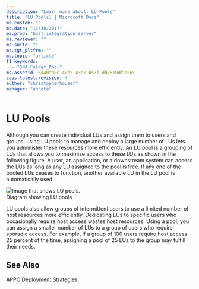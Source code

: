 ```yaml
---
description: "Learn more about: LU Pools"
title: "LU Pools1 | Microsoft Docs"
ms.custom: ""
ms.date: "11/30/2017"
ms.prod: "host-integration-server"
ms.reviewer: ""
ms.suite: ""
ms.tgt_pltfrm: ""
ms.topic: "article"
f1_keywords: 
  - "SNA_Folder_Pool"
ms.assetid: 6440fd0c-40e2-43e7-b53b-dd7519dfd99e
caps.latest.revision: 4
author: "christopherhouser"
manager: "anneta"
---
```

# LU Pools
Although you can create individual LUs and assign them to users and groups, using LU pools to manage and deploy a large number of LUs lets you administer these resources more efficiently. An LU pool is a grouping of LUs that allows you to maximize access to these LUs as shown in the following figure. A user, an application, or a downstream system can access the LUs as long as any LU assigned to the pool is free. If any one of the pooled LUs ceases to function, another available LU in the LU pool is automatically used.  
  
 ![Image that shows LU pools.](../core/media/pln13.gif "pln13")  
Diagram showing LU pools  
  
 LU pools also allow groups of intermittent users to use a limited number of host resources more efficiently. Dedicating LUs to specific users who occasionally require host access wastes host resources. Using a pool, you can assign a smaller number of LUs to a group of users who require sporadic access. For example, if a group of 100 users require host access 25 percent of the time, assigning a pool of 25 LUs to the group may fulfill their needs.  
  
## See Also  
 [APPC Deployment Strategies](../core/appc-deployment-strategies1.md)
